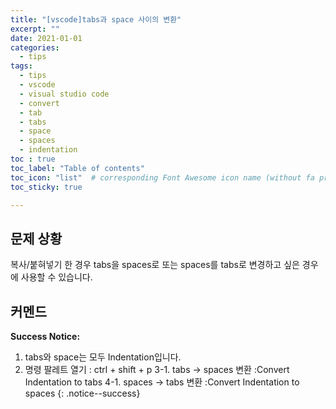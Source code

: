 ```yaml
---
title: "[vscode]tabs과 space 사이의 변환"
excerpt: ""
date: 2021-01-01
categories:
  - tips
tags:
  - tips
  - vscode
  - visual studio code
  - convert
  - tab
  - tabs
  - space
  - spaces
  - indentation
toc : true
toc_label: "Table of contents"
toc_icon: "list"  # corresponding Font Awesome icon name (without fa prefix)
toc_sticky: true

---
```


## 문제 상황

복사/붙혀넣기 한 경우 tabs을 spaces로 또는 spaces를 tabs로 변경하고 싶은 경우에 사용할 수 있습니다.

## 커멘드

**Success Notice:**  
1. tabs와 space는 모두 Indentation입니다.
2. 명령 팔레트 열기 : ctrl + shift + p
3-1. tabs -> spaces 변환 :Convert Indentation to tabs
4-1. spaces -> tabs 변환 :Convert Indentation to spaces
{: .notice--success}
 
